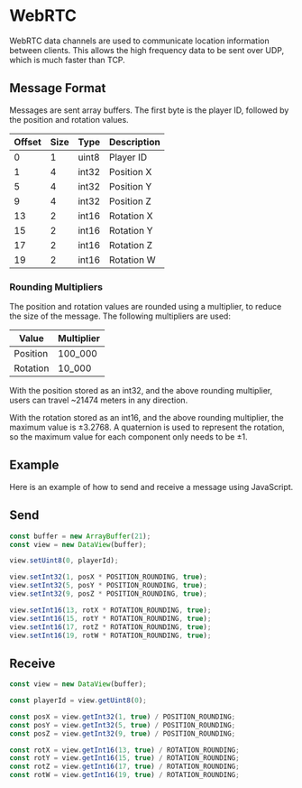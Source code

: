 # WebRTC

WebRTC data channels are used to communicate location information between clients. This allows the high frequency data to be sent over UDP, which is much faster than TCP.

## Message Format

Messages are sent array buffers. The first byte is the player ID, followed by the position and rotation values.

| Offset | Size | Type  | Description |
| ------ | ---- | ----- | ----------- |
| 0      | 1    | uint8 | Player ID   |
| 1      | 4    | int32 | Position X  |
| 5      | 4    | int32 | Position Y  |
| 9      | 4    | int32 | Position Z  |
| 13     | 2    | int16 | Rotation X  |
| 15     | 2    | int16 | Rotation Y  |
| 17     | 2    | int16 | Rotation Z  |
| 19     | 2    | int16 | Rotation W  |

### Rounding Multipliers

The position and rotation values are rounded using a multiplier, to reduce the size of the message. The following multipliers are used:

| Value    | Multiplier |
| -------- | ---------- |
| Position | 100_000    |
| Rotation | 10_000     |

With the position stored as an int32, and the above rounding multiplier, users can travel ~21474 meters in any direction.

With the rotation stored as an int16, and the above rounding multiplier, the maximum value is ±3.2768. A quaternion is used to represent the rotation, so the maximum value for each component only needs to be ±1.

## Example

Here is an example of how to send and receive a message using JavaScript.

## Send

```js
const buffer = new ArrayBuffer(21);
const view = new DataView(buffer);

view.setUint8(0, playerId);

view.setInt32(1, posX * POSITION_ROUNDING, true);
view.setInt32(5, posY * POSITION_ROUNDING, true);
view.setInt32(9, posZ * POSITION_ROUNDING, true);

view.setInt16(13, rotX * ROTATION_ROUNDING, true);
view.setInt16(15, rotY * ROTATION_ROUNDING, true);
view.setInt16(17, rotZ * ROTATION_ROUNDING, true);
view.setInt16(19, rotW * ROTATION_ROUNDING, true);
```

## Receive

```js
const view = new DataView(buffer);

const playerId = view.getUint8(0);

const posX = view.getInt32(1, true) / POSITION_ROUNDING;
const posY = view.getInt32(5, true) / POSITION_ROUNDING;
const posZ = view.getInt32(9, true) / POSITION_ROUNDING;

const rotX = view.getInt16(13, true) / ROTATION_ROUNDING;
const rotY = view.getInt16(15, true) / ROTATION_ROUNDING;
const rotZ = view.getInt16(17, true) / ROTATION_ROUNDING;
const rotW = view.getInt16(19, true) / ROTATION_ROUNDING;
```
